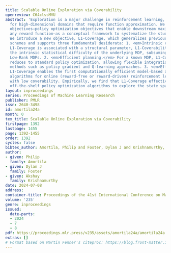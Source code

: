 ```yaml
---
title: Scalable Online Exploration via Coverability
openreview: C64clssMVU
abstract: 'Exploration is a major challenge in reinforcement learning, especially
  for high-dimensional domains that require function approximation. We propose exploration
  objectives—policy optimization objectives that enable downstream maximization of
  any reward function—as a conceptual framework to systematize the study of exploration.
  We introduce a new objective, L1-Coverage, which generalizes previous exploration
  schemes and supports three fundamental desiderata: 1. <em>Intrinsic complexity control.</em>
  L1-Coverage is associated with a structural parameter, L1-Coverability, which reflects
  the intrinsic statistical difficulty of the underlying MDP, subsuming Block and
  Low-Rank MDPs. 2. <em>Efficient planning.</em> For a known MDP, L1-Coverage efficiently
  reduces to standard policy optimization, allowing flexible integration with off-the-shelf
  methods such as policy gradient and Q-learning approaches. 3. <em>Efficient exploration.</em>
  L1-Coverage enables the first computationally efficient model-based and model-free
  algorithms for online (reward-free or reward-driven) reinforcement learning in MDPs
  with low coverability. Empirically, we find that L1-Coverage effectively drives
  off-the-shelf policy optimization algorithms to explore the state space.'
layout: inproceedings
series: Proceedings of Machine Learning Research
publisher: PMLR
issn: 2640-3498
id: amortila24a
month: 0
tex_title: Scalable Online Exploration via Coverability
firstpage: 1392
lastpage: 1455
page: 1392-1455
order: 1392
cycles: false
bibtex_author: Amortila, Philip and Foster, Dylan J and Krishnamurthy, Akshay
author:
- given: Philip
  family: Amortila
- given: Dylan J
  family: Foster
- given: Akshay
  family: Krishnamurthy
date: 2024-07-08
address:
container-title: Proceedings of the 41st International Conference on Machine Learning
volume: '235'
genre: inproceedings
issued:
  date-parts:
  - 2024
  - 7
  - 8
pdf: https://proceedings.mlr.press/v235/assets/amortila24a/amortila24a.pdf
extras: []
# Format based on Martin Fenner's citeproc: https://blog.front-matter.io/posts/citeproc-yaml-for-bibliographies/
---
```

